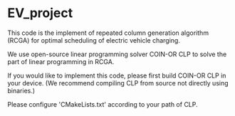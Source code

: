 # EV_project

This code is the implement of repeated column generation algorithm (RCGA) for optimal scheduling of electric vehicle charging. 

We use open-source linear programming solver COIN-OR CLP to solve the part of linear programming in RCGA.

If you would like to implement this code, please first build COIN-OR CLP in your device. (We recommend compiling CLP from source not directly using binaries.)

Please configure 'CMakeLists.txt' according to your path of CLP. 
